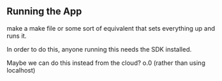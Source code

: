 Running the App
---------------
make a make file or some sort of equivalent that sets everything up and runs it.

In order to do this, anyone running this needs the SDK installed. 

Maybe we can do this instead from the cloud? o.0 (rather than using localhost)